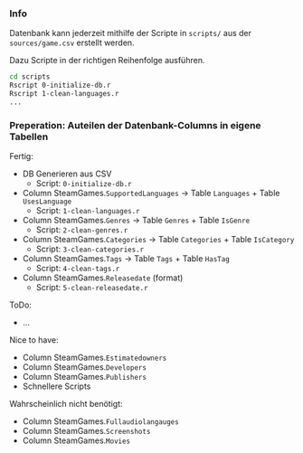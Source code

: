### Info

Datenbank kann jederzeit mithilfe der Scripte in `scripts/` aus der `sources/game.csv` erstellt werden.

Dazu Scripte in der richtigen Reihenfolge ausführen.
```bash
cd scripts
Rscript 0-initialize-db.r
Rscript 1-clean-languages.r
...
```

### Preperation: Auteilen der Datenbank-Columns in eigene Tabellen

Fertig:
- DB Generieren aus CSV
  - Script: `0-initialize-db.r`
- Column SteamGames.`SupportedLanguages` -> Table `Languages` +  Table `UsesLanguage`
  - Script: `1-clean-languages.r`
- Column SteamGames.`Genres` -> Table `Genres` + Table `IsGenre`
  - Script: `2-clean-genres.r`
- Column SteamGames.`Categories` -> Table `Categories` + Table `IsCategory`
  - Script: `3-clean-categories.r`
- Column SteamGames.`Tags` -> Table `Tags` + Table `HasTag`
  - Script: `4-clean-tags.r`
- Column SteamGames.`Releasedate` (format)
  - Script: `5-clean-releasedate.r`

ToDo:
- ...


Nice to have:
- Column SteamGames.`Estimatedowners`
- Column SteamGames.`Developers`
- Column SteamGames.`Publishers`
- Schnellere Scripts

Wahrscheinlich nicht benötigt:
- Column SteamGames.`Fullaudiolangauges`
- Column SteamGames.`Screenshots`
- Column SteamGames.`Movies`
